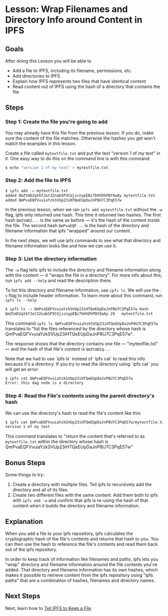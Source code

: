 # Lesson: Wrap Filenames and Directory Info around Content in IPFS

## Goals
After doing this Lesson you will be able to    
* Add a file to IPFS, including its filename, permissions, etc.
* Add directories to IPFS
* Explain how IPFS represents two files that have identical content
* Read content out of IPFS using the hash of a directory that contains the file

## Steps

### Step 1: Create the file you're going to add
<div class="alert alert-info">
You may already have this file from the previous lesson. If you do, make sure the content of the file matches. Otherwise the hashes you get won't match the examples in this lesson.
</div>

Create a file called `mytextfile.txt` and put the text "version 1 of my text" in it. One easy way to do this on the command line is with this command:

```sh
$ echo "version 1 of my text" > mytextfile.txt
```

### Step 2: Add the file to IPFS

```sh
$ ipfs add -w mytextfile.txt
added QmZtmD2qt6fJot32nabSP3CUjicnypEBz7bHVDhPQt9aAy mytextfile.txt
added QmPvaEQFVvuiaYzkSVUp23iHTQeEUpDaJnP8U7C3PqE57w
```

In the previous lesson, when we ran `ipfs add mytextfile.txt` without the `-w` flag, ipfs only returned one hash.  This time it returned two hashes. The first hash `QmZtmD2...` is the same as before — it's the hash of the content _inside_ the file. The second hash `QmPvaEQF...` is the hash of the directory and filename information that ipfs "wrapped" around our content.

In the next steps, we will use ipfs commands to see what that directory and filename information looks like and how we can use it.

### Step 3: List the directory information

The `-w` flag tells ipfs to include the directory and filename information along with the content — it "wraps the file in a directory".  For more info about this, run `ipfs add --help` and read the description there.

To list this directory and filename information, use `ipfs ls`. We will use the `-v` flag to include header information. To learn more about this command, run `ipfs ls --help`

```sh
$ ipfs ls -v QmPvaEQFVvuiaYzkSVUp23iHTQeEUpDaJnP8U7C3PqE57w Hash                                           Size Name
QmZtmD2qt6fJot32nabSP3CUjicnypEBz7bHVDhPQt9aAy 29   mytextfile.txt
```

This command `ipfs ls QmPvaEQFVvuiaYzkSVUp23iHTQeEUpDaJnP8U7C3PqE57w` translates to "list the files referenced by the directory whose hash is QmPvaEQFVvuiaYzkSVUp23iHTQeEUpDaJnP8U7C3PqE57w".

The response shows that the directory contains one file — "mytextfile.txt" — and the hash of that file's content is `QmZtmD2q...`

<div class="alert alert-info">
Note that we had to use `ipfs ls` instead of `ipfs cat` to read this info because it's a directory. If you try to read the directory using `ipfs cat` you will get an error:

```sh
$ ipfs cat QmPvaEQFVvuiaYzkSVUp23iHTQeEUpDaJnP8U7C3PqE57w
Error: this dag node is a directory
```
</div>


### Step 4: Read the File's contents using the parent directory's hash

We can use the directory's hash to read the file's content like this:

```sh
$ ipfs cat QmPvaEQFVvuiaYzkSVUp23iHTQeEUpDaJnP8U7C3PqE57w/mytextfile.txt
version 1 of my text
```

This command translates to "return the content that's referred to as `mytextfile.txt` within the directory whose hash is QmPvaEQFVvuiaYzkSVUp23iHTQeEUpDaJnP8U7C3PqE57w"

## Bonus Steps

Some things to try:

 1. Create a directory with multiple files. Tell ipfs to recursively add the directory and all of its files.
 2. Create two different files with the same content. Add them both to ipfs with `ipfs add -w` and confirm that ipfs is re-using the hash of that content when it builds the directory and filename information.

## Explanation

When you add a file to your ipfs repository, ipfs calculates the cryptographic hash of the file's contents and returns that hash to you. You can then use the hash to reference the file's contents and read them back out of the ipfs repository.  

In order to keep track of information like filenames and paths, ipfs lets you "wrap" directory and filename information around the file contents you've added. That directory and filename information has its own hashes, which makes it possible to retrieve content from the ipfs repository using "ipfs paths" that are a combination of hashes, filenames and directory names.

## Next Steps

Next, learn how to [Tell IPFS to Keep a File](pin-files.md)

